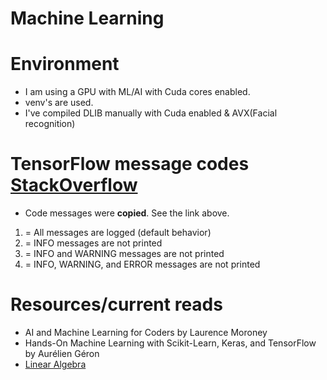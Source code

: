 # Machine Learning

# Environment
* I am using a GPU with ML/AI with Cuda cores enabled.
* venv's are used. 
* I've compiled DLIB manually with Cuda enabled & AVX(Facial recognition)

# TensorFlow message codes [StackOverflow](https://stackoverflow.com/questions/35911252/disable-tensorflow-debugging-information)
* Code messages were **copied**. See the link above.
1. = All messages are logged (default behavior)
2. = INFO messages are not printed
3. = INFO and WARNING messages are not printed
4. = INFO, WARNING, and ERROR messages are not printed
# Resources/current reads
* AI and Machine Learning for Coders by Laurence Moroney
* Hands-On Machine Learning with Scikit-Learn, Keras, and TensorFlow by Aurélien Géron
* [Linear Algebra](https://www.youtube.com/watch?v=LlKAna21fLE)
